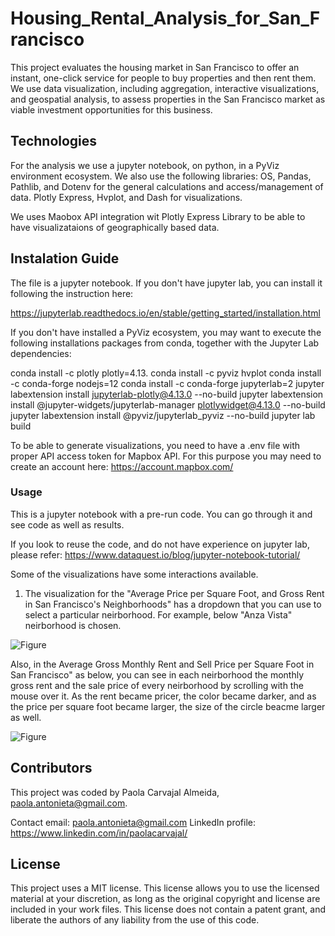 # Housing_Rental_Analysis_for_San_Francisco

This project evaluates the housing market in San Francisco to offer an instant, one-click service for people to buy properties and then rent them. 
We use data visualization, including aggregation, interactive visualizations, and geospatial analysis, to assess properties in the San Francisco market as viable investment opportunities for this business.


## Technologies
For the analysis we use a jupyter notebook, on python, in a PyViz environment ecosystem. We also use the following libraries:
OS, Pandas, Pathlib, and Dotenv for the general calculations and access/management of data.
Plotly Express, Hvplot, and Dash for visualizations.

We uses Maobox API integration wit Plotly Express Library to be able to have visualizataions of geographically based data.


## Instalation Guide
The file is a jupyter notebook. If you don't have jupyter lab, you can install it following the instruction here:

https://jupyterlab.readthedocs.io/en/stable/getting_started/installation.html


If you don't have installed a PyViz ecosystem, you may want to execute the following installations packages from conda, together with the Jupyter Lab dependencies:

conda install -c plotly plotly=4.13.
conda install -c pyviz hvplot
conda install -c conda-forge nodejs=12
conda install -c conda-forge jupyterlab=2
jupyter labextension install jupyterlab-plotly@4.13.0 --no-build
jupyter labextension install @jupyter-widgets/jupyterlab-manager plotlywidget@4.13.0 --no-build
jupyter labextension install @pyviz/jupyterlab_pyviz --no-build
jupyter lab build

To be able to generate visualizations, you need to have a .env file with proper API access token for Mapbox API. For this purpose you may need to create an account here: https://account.mapbox.com/

### Usage

This is a jupyter notebook with a pre-run code. You can go through it and see code as well as results. 

If you look to reuse the code, and do not have experience on jupyter lab, please refer:
https://www.dataquest.io/blog/jupyter-notebook-tutorial/

Some of the visualizations have some interactions available.

1. The visualization for the "Average Price per Square Foot, and Gross Rent in San Francisco's Neighborhoods" has a dropdown that you can use to select a particular neirborhood. For example, below "Anza Vista" neirborhood is chosen.

![Figure]("/Images/pc_dropdown_for_neirborhood.jpg")

Also, in the Average Gross Monthly Rent and Sell Price per Square Foot in San Francisco" as below, you can see in each neirborhood the monthly gross rent and the sale price of every neirborhood by scrolling with the mouse over it. As the rent became pricer, the color became darker, and as the price per square foot became larger, the size of the circle beacme larger as well.

![Figure]("/Images/InteractiveSFMap.jpg")




## Contributors
This project was coded by Paola Carvajal Almeida, paola.antonieta@gmail.com.

Contact email: paola.antonieta@gmail.com
LinkedIn profile: https://www.linkedin.com/in/paolacarvajal/


## License
This project uses a MIT license. This license allows you to use the licensed material at your discretion, as long as the original copyright and license are included in your work files. This license does not contain a patent grant,  and liberate the authors of any liability from the use of this code.

